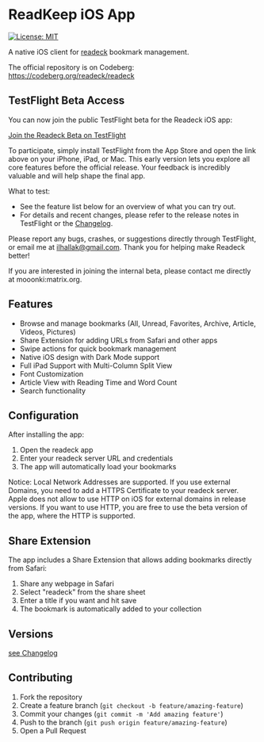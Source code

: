 # ReadKeep iOS App

[![License: MIT](https://img.shields.io/badge/License-MIT-yellow.svg)](https://opensource.org/licenses/MIT)


A native iOS client for [readeck](https://readeck.org) bookmark management.

The official repository is on Codeberg:
https://codeberg.org/readeck/readeck

## TestFlight Beta Access

You can now join the public TestFlight beta for the Readeck iOS app:

[Join the Readeck Beta on TestFlight](https://testflight.apple.com/join/cV55mKsR)

To participate, simply install TestFlight from the App Store and open the link above on your iPhone, iPad, or Mac. This early version lets you explore all core features before the official release. Your feedback is incredibly valuable and will help shape the final app.

What to test:
- See the feature list below for an overview of what you can try out.
- For details and recent changes, please refer to the release notes in TestFlight or the [Changelog](./CHANGELOG.md).

Please report any bugs, crashes, or suggestions directly through TestFlight, or email me at ilhallak@gmail.com. Thank you for helping make Readeck better!

If you are interested in joining the internal beta, please contact me directly at mooonki:matrix.org.

## Features

- Browse and manage bookmarks (All, Unread, Favorites, Archive, Article, Videos, Pictures)
- Share Extension for adding URLs from Safari and other apps
- Swipe actions for quick bookmark management
- Native iOS design with Dark Mode support
- Full iPad Support with Multi-Column Split View
- Font Customization
- Article View with Reading Time and Word Count
- Search functionality

## Configuration

After installing the app:

1. Open the readeck app
2. Enter your readeck server URL and credentials
3. The app will automatically load your bookmarks

Notice: Local Network Addresses are supported. If you use external Domains, you need to add a HTTPS Certificate to your readeck server. Apple does not allow to use HTTP on iOS for external domains in release versions. If you want to use HTTP, you are free to use the beta version of the app, where the HTTP is supported.

## Share Extension

The app includes a Share Extension that allows adding bookmarks directly from Safari:

1. Share any webpage in Safari
2. Select "readeck" from the share sheet
3. Enter a title if you want and hit save
4. The bookmark is automatically added to your collection

## Versions

[see Changelog](./CHANGELOG.md)


## Contributing

1. Fork the repository
2. Create a feature branch (`git checkout -b feature/amazing-feature`)
3. Commit your changes (`git commit -m 'Add amazing feature'`)
4. Push to the branch (`git push origin feature/amazing-feature`)
5. Open a Pull Request
